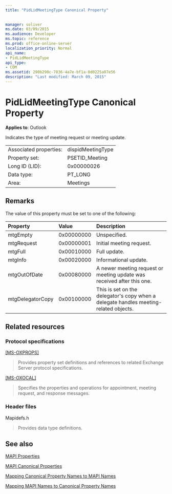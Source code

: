 ```yaml
---
title: "PidLidMeetingType Canonical Property"
 
 
manager: soliver
ms.date: 03/09/2015
ms.audience: Developer
ms.topic: reference
ms.prod: office-online-server
localization_priority: Normal
api_name:
- PidLidMeetingType
api_type:
- COM
ms.assetid: 290b290c-7836-4a7e-bf1a-8d0225a07e56
description: "Last modified: March 09, 2015"
---
```


# PidLidMeetingType Canonical Property

  
  
**Applies to**: Outlook 
  
Indicates the type of meeting request or meeting update.
  
|||
|:-----|:-----|
|Associated properties:  <br/> |dispidMeetingType  <br/> |
|Property set:  <br/> |PSETID_Meeting  <br/> |
|Long ID (LID):  <br/> |0x00000026  <br/> |
|Data type:  <br/> |PT_LONG  <br/> |
|Area:  <br/> |Meetings  <br/> |
   
## Remarks

The value of this property must be set to one of the following:
  
|**Property**|**Value**|**Description**|
|:-----|:-----|:-----|
|mtgEmpty  <br/> |0x00000000  <br/> |Unspecified.  <br/> |
|mtgRequest  <br/> |0x00000001  <br/> |Initial meeting request.  <br/> |
|mtgFull  <br/> |0x00010000  <br/> |Full update.  <br/> |
|mtgInfo  <br/> |0x00020000  <br/> |Informational update.  <br/> |
|mtgOutOfDate  <br/> |0x00080000  <br/> |A newer meeting request or meeting update was received after this one.  <br/> |
|mtgDelegatorCopy  <br/> |0x00100000  <br/> |This is set on the delegator's copy when a delegate handles meeting-related objects.  <br/> |
   
## Related resources

### Protocol specifications

[[MS-OXPROPS]](http://msdn.microsoft.com/library/f6ab1613-aefe-447d-a49c-18217230b148%28Office.15%29.aspx)
  
> Provides property set definitions and references to related Exchange Server protocol specifications.
    
[[MS-OXOCAL]](http://msdn.microsoft.com/library/09861fde-c8e4-4028-9346-e7c214cfdba1%28Office.15%29.aspx)
  
> Specifies the properties and operations for appointment, meeting request, and response messages.
    
### Header files

Mapidefs.h
  
> Provides data type definitions.
    
## See also



[MAPI Properties](mapi-properties.md)
  
[MAPI Canonical Properties](mapi-canonical-properties.md)
  
[Mapping Canonical Property Names to MAPI Names](mapping-canonical-property-names-to-mapi-names.md)
  
[Mapping MAPI Names to Canonical Property Names](mapping-mapi-names-to-canonical-property-names.md)


